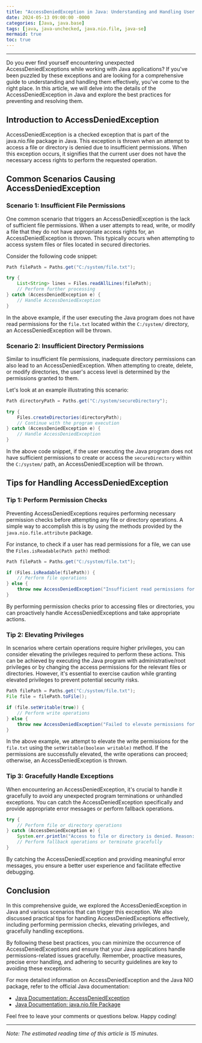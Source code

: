 ```yaml
---
title: "AccessDeniedException in Java: Understanding and Handling User Permissions"
date: 2024-05-13 09:00:00 -0000
categories: [Java, java.base]
tags: [java, java-unchecked, java.nio.file, java-se]
mermaid: true
toc: true
---
```



---

Do you ever find yourself encountering unexpected AccessDeniedExceptions while working with Java applications? If you've been puzzled by these exceptions and are looking for a comprehensive guide to understanding and handling them effectively, you've come to the right place. In this article, we will delve into the details of the AccessDeniedException in Java and explore the best practices for preventing and resolving them.

## Introduction to AccessDeniedException

AccessDeniedException is a checked exception that is part of the java.nio.file package in Java. This exception is thrown when an attempt to access a file or directory is denied due to insufficient permissions. When this exception occurs, it signifies that the current user does not have the necessary access rights to perform the requested operation.

## Common Scenarios Causing AccessDeniedException

### Scenario 1: Insufficient File Permissions

One common scenario that triggers an AccessDeniedException is the lack of sufficient file permissions. When a user attempts to read, write, or modify a file that they do not have appropriate access rights for, an AccessDeniedException is thrown. This typically occurs when attempting to access system files or files located in secured directories.

Consider the following code snippet:

```java
Path filePath = Paths.get("C:/system/file.txt");

try {
    List<String> lines = Files.readAllLines(filePath);
    // Perform further processing
} catch (AccessDeniedException e) {
    // Handle AccessDeniedException
}
```

In the above example, if the user executing the Java program does not have read permissions for the `file.txt` located within the `C:/system/` directory, an AccessDeniedException will be thrown.

### Scenario 2: Insufficient Directory Permissions

Similar to insufficient file permissions, inadequate directory permissions can also lead to an AccessDeniedException. When attempting to create, delete, or modify directories, the user's access level is determined by the permissions granted to them.

Let's look at an example illustrating this scenario:

```java
Path directoryPath = Paths.get("C:/system/secureDirectory");

try {
    Files.createDirectories(directoryPath);
    // Continue with the program execution
} catch (AccessDeniedException e) {
    // Handle AccessDeniedException
}
```

In the above code snippet, if the user executing the Java program does not have sufficient permissions to create or access the `secureDirectory` within the `C:/system/` path, an AccessDeniedException will be thrown.

## Tips for Handling AccessDeniedException

### Tip 1: Perform Permission Checks

Preventing AccessDeniedExceptions requires performing necessary permission checks before attempting any file or directory operations. A simple way to accomplish this is by using the methods provided by the `java.nio.file.attribute` package.

For instance, to check if a user has read permissions for a file, we can use the `Files.isReadable(Path path)` method:

```java
Path filePath = Paths.get("C:/system/file.txt");

if (Files.isReadable(filePath)) {
    // Perform file operations
} else {
    throw new AccessDeniedException("Insufficient read permissions for the file.");
}
```

By performing permission checks prior to accessing files or directories, you can proactively handle AccessDeniedExceptions and take appropriate actions.

### Tip 2: Elevating Privileges

In scenarios where certain operations require higher privileges, you can consider elevating the privileges required to perform these actions. This can be achieved by executing the Java program with administrative/root privileges or by changing the access permissions for the relevant files or directories. However, it's essential to exercise caution while granting elevated privileges to prevent potential security risks.

```java
Path filePath = Paths.get("C:/system/file.txt");
File file = filePath.toFile();

if (file.setWritable(true)) {
    // Perform write operations
} else {
    throw new AccessDeniedException("Failed to elevate permissions for the file.");
}
```

In the above example, we attempt to elevate the write permissions for the `file.txt` using the `setWritable(boolean writable)` method. If the permissions are successfully elevated, the write operations can proceed; otherwise, an AccessDeniedException is thrown.

### Tip 3: Gracefully Handle Exceptions

When encountering an AccessDeniedException, it's crucial to handle it gracefully to avoid any unexpected program terminations or unhandled exceptions. You can catch the AccessDeniedException specifically and provide appropriate error messages or perform fallback operations.

```java
try {
    // Perform file or directory operations
} catch (AccessDeniedException e) {
    System.err.println("Access to file or directory is denied. Reason: " + e.getMessage());
    // Perform fallback operations or terminate gracefully
}
```

By catching the AccessDeniedException and providing meaningful error messages, you ensure a better user experience and facilitate effective debugging.

## Conclusion

In this comprehensive guide, we explored the AccessDeniedException in Java and various scenarios that can trigger this exception. We also discussed practical tips for handling AccessDeniedExceptions effectively, including performing permission checks, elevating privileges, and gracefully handling exceptions.

By following these best practices, you can minimize the occurrence of AccessDeniedExceptions and ensure that your Java applications handle permissions-related issues gracefully. Remember, proactive measures, precise error handling, and adhering to security guidelines are key to avoiding these exceptions.

For more detailed information on AccessDeniedException and the Java NIO package, refer to the official Java documentation:

- [Java Documentation: AccessDeniedException](https://docs.oracle.com/en/java/javase/14/docs/api/java.base/java/nio/file/AccessDeniedException.html)
- [Java Documentation: java.nio.file Package](https://docs.oracle.com/en/java/javase/14/docs/api/java.base/java/nio/file/package-summary.html)

Feel free to leave your comments or questions below. Happy coding!

---

*Note: The estimated reading time of this article is 15 minutes.*